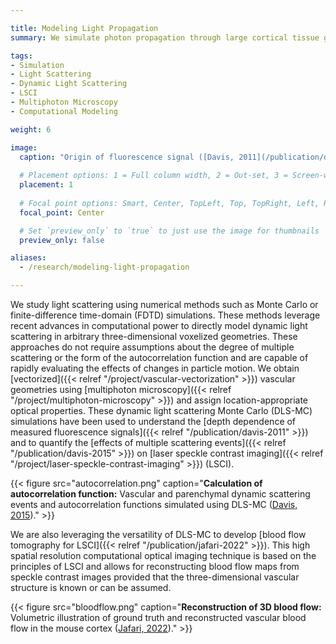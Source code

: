 ```yaml
---

title: Modeling Light Propagation
summary: We simulate photon propagation through large cortical tissue geometries in order to study the effects of scattering and develop new imaging techniques based on dynamic light scattering.

tags:
- Simulation
- Light Scattering
- Dynamic Light Scattering
- LSCI
- Multiphoton Microscopy
- Computational Modeling

weight: 6

image:  
  caption: "Origin of fluorescence signal ([Davis, 2011](/publication/davis-2011/))"
  
  # Placement options: 1 = Full column width, 2 = Out-set, 3 = Screen-width
  placement: 1
    
  # Focal point options: Smart, Center, TopLeft, Top, TopRight, Left, Right, BottomLeft, Bottom, BottomRight
  focal_point: Center

  # Set `preview_only` to `true` to just use the image for thumbnails
  preview_only: false

aliases:
  - /research/modeling-light-propagation

---
```


We study light scattering using numerical methods such as Monte Carlo or finite-difference time-domain (FDTD) simulations. These methods leverage recent advances in computational power to directly model dynamic light scattering in arbitrary three-dimensional voxelized geometries. These approaches do not require assumptions about the degree of multiple scattering or the form of the autocorrelation function and are capable of rapidly evaluating the effects of changes in particle motion. We obtain [vectorized]({{< relref "/project/vascular-vectorization" >}}) vascular geometries using [multiphoton microscopy]({{< relref "/project/multiphoton-microscopy" >}}) and assign location-appropriate optical properties. These dynamic light scattering Monte Carlo (DLS-MC) simulations have been used to understand the [depth dependence of measured fluorescence signals]({{< relref "/publication/davis-2011" >}}) and to quantify the [effects of multiple scattering events]({{< relref "/publication/davis-2015" >}}) on [laser speckle contrast imaging]({{< relref "/project/laser-speckle-contrast-imaging" >}}) (LSCI).

{{< figure src="autocorrelation.png" caption="**Calculation of autocorrelation function:** Vascular and parenchymal dynamic scattering events and autocorrelation functions simulated using DLS-MC ([Davis, 2015](/publication/davis-2015/))." >}}

We are also leveraging the versatility of DLS-MC to develop [blood flow tomography for LSCI]({{< relref "/publication/jafari-2022" >}}). This high spatial resolution computational optical imaging technique is based on the principles of LSCI and allows for reconstructing blood flow maps from speckle contrast images provided that the three-dimensional vascular structure is known or can be assumed.

{{< figure src="bloodflow.png" caption="**Reconstruction of 3D blood flow:** Volumetric illustration of ground truth and reconstructed vascular blood flow in the mouse cortex ([Jafari, 2022](/publication/jafari-2022/))." >}}

